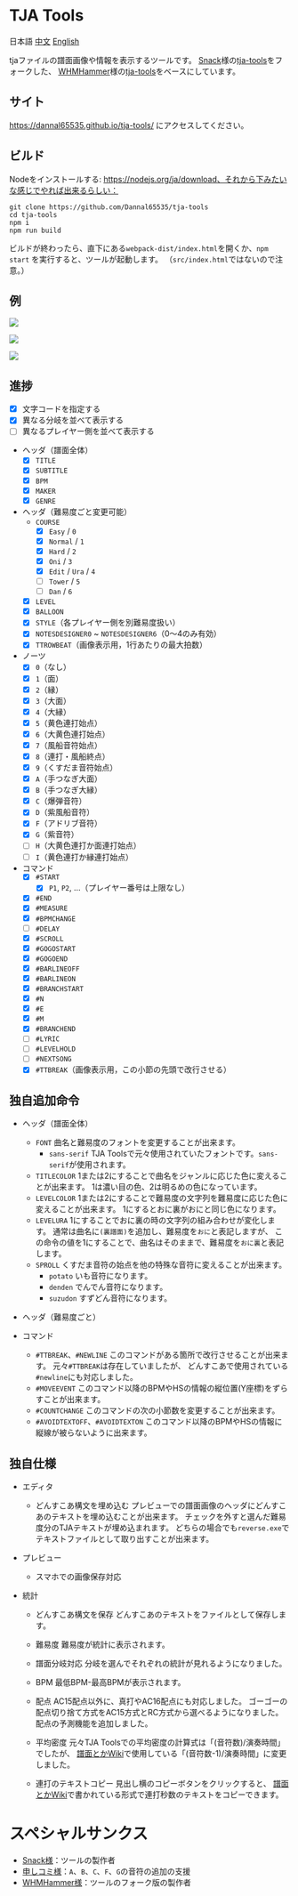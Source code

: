 # TJA Tools

日本語 [中文](README-CH.md) [English](README-EN.md)

tjaファイルの譜面画像や情報を表示するツールです。
[Snack](https://github.com/Snack-X)様の[tja-tools](https://github.com/Snack-X/tja-tools)をフォークした、
[WHMHammer](https://github.com/WHMHammer)様の[tja-tools](https://github.com/WHMHammer/tja-tools)をベースにしています。

## サイト

https://dannal65535.github.io/tja-tools/
にアクセスしてください。

## ビルド

Nodeをインストールする: https://nodejs.org/ja/download、それから下みたいな感じでやれば出来るらしい：

```
git clone https://github.com/Dannal65535/tja-tools
cd tja-tools
npm i
npm run build
```

ビルドが終わったら、直下にある`webpack-dist/index.html`を開くか、`npm start` を実行すると、ツールが起動します。
（`src/index.html`ではないので注意。）

## 例

![](doc/img/示例.png)

![](doc/img/示例-春节序曲-谱面.png)

![](doc/img/示例-春节序曲-统计.png)

## 進捗

- [x] 文字コードを指定する
- [x] 異なる分岐を並べて表示する
- [ ] 異なるプレイヤー側を並べて表示する
- ヘッダ（譜面全体）
    - [x] `TITLE`
    - [x] `SUBTITLE`
    - [x] `BPM`
    - [x] `MAKER`
    - [x] `GENRE`
- ヘッダ（難易度ごと変更可能）
    - `COURSE`
        - [x] `Easy` / `0`
        - [x] `Normal` / `1`
        - [x] `Hard` / `2`
        - [x] `Oni` / `3`
        - [x] `Edit` / `Ura` / `4`
        - [ ] `Tower` / `5`
        - [ ] `Dan` / `6`
    - [x] `LEVEL`
    - [x] `BALLOON`
    - [x] `STYLE`（各プレイヤー側を別難易度扱い）
    - [x] `NOTESDESIGNER0` ~ `NOTESDESIGNER6`（0～4のみ有効）
    - [x] `TTROWBEAT`（画像表示用，1行あたりの最大拍数）
- ノーツ
    - [x] `0`（なし）
    - [x] `1`（面）
    - [x] `2`（縁）
    - [x] `3`（大面）
    - [x] `4`（大縁）
    - [x] `5`（黄色連打始点）
    - [x] `6`（大黄色連打始点）
    - [x] `7`（風船音符始点）
    - [x] `8`（連打・風船終点）
    - [x] `9`（くすだま音符始点）
    - [x] `A`（手つなぎ大面）
    - [x] `B`（手つなぎ大縁）
    - [x] `C`（爆弾音符）
    - [x] `D`（紫風船音符）
    - [x] `F`（アドリブ音符）
    - [x] `G`（紫音符）
    - [ ] `H`（大黄色連打か面連打始点）
    - [ ] `I`（黄色連打か縁連打始点）
- コマンド
    - [x] `#START`
        - [x] `P1`, `P2`, …（プレイヤー番号は上限なし）
    - [x] `#END`
    - [x] `#MEASURE`
    - [x] `#BPMCHANGE`
    - [ ] `#DELAY`
    - [x] `#SCROLL`
    - [x] `#GOGOSTART`
    - [x] `#GOGOEND`
    - [x] `#BARLINEOFF`
    - [x] `#BARLINEON`
    - [x] `#BRANCHSTART`
    - [x] `#N`
    - [x] `#E`
    - [x] `#M`
    - [x] `#BRANCHEND`
    - [ ] `#LYRIC`
    - [ ] `#LEVELHOLD`
    - [ ] `#NEXTSONG`
    - [x] `#TTBREAK`（画像表示用，この小節の先頭で改行させる）

## 独自追加命令

- ヘッダ（譜面全体）
	- `FONT`
	曲名と難易度のフォントを変更することが出来ます。
		- `sans-serif`
		TJA Toolsで元々使用されていたフォントです。`sans-serif`が使用されます。
	- `TITLECOLOR`
	1または2にすることで曲名をジャンルに応じた色に変えることが出来ます。
	1は濃い目の色、2は明るめの色になっています。
	- `LEVELCOLOR`
	1または2にすることで難易度の文字列を難易度に応じた色に変えることが出来ます。
	1にするとおに裏がおにと同じ色になります。
	- `LEVELURA`
	1にすることでおに裏の時の文字列の組み合わせが変化します。
	通常は曲名に`(裏譜面)`を追加し、難易度を`おに`と表記しますが、
	この命令の値を1にすることで、曲名はそのままで、難易度を`おに裏`と表記します。
	- `SPROLL`
	くすだま音符の始点を他の特殊な音符に変えることが出来ます。
		- `potato`
		いも音符になります。
		- `denden`
		でんでん音符になります。
		- `suzudon`
		すずどん音符になります。

- ヘッダ（難易度ごと）

- コマンド
	- `#TTBREAK`、`#NEWLINE`
	このコマンドがある箇所で改行させることが出来ます。
	元々`#TTBREAK`は存在していましたが、
	どんすこあで使用されている`#newline`にも対応しました。
	- `#MOVEEVENT`
	このコマンド以降のBPMやHSの情報の縦位置(Y座標)をずらすことが出来ます。
	- `#COUNTCHANGE`
	このコマンドの次の小節数を変更することが出来ます。
	- `#AVOIDTEXTOFF`、`#AVOIDTEXTON`
	このコマンド以降のBPMやHSの情報に縦線が被らないように出来ます。

## 独自仕様

- エディタ
	- どんすこあ構文を埋め込む
	プレビューでの譜面画像のヘッダにどんすこあのテキストを埋め込むことが出来ます。
	チェックを外すと選んだ難易度分のTJAテキストが埋め込まれます。
	どちらの場合でも`reverse.exe`でテキストファイルとして取り出すことが出来ます。

- プレビュー
	- スマホでの画像保存対応

- 統計
	- どんすこあ構文を保存
	どんすこあのテキストをファイルとして保存します。

	- 難易度
	難易度が統計に表示されます。

	- 譜面分岐対応
	分岐を選んでそれぞれの統計が見れるようになりました。
	
	- BPM
	最低BPM-最高BPMが表示されます。
	
	- 配点
	AC15配点以外に、真打やAC16配点にも対応しました。
	ゴーゴーの配点切り捨て方式をAC15方式とRC方式から選べるようになりました。
	配点の予測機能を追加しました。
	
	- 平均密度
	元々TJA Toolsでの平均密度の計算式は「(音符数)/演奏時間」でしたが、
	[譜面とかWiki](https://wikiwiki.jp/taiko-fumen)で使用している「(音符数-1)/演奏時間」に変更しました。
	
	- 連打のテキストコピー
	見出し横のコピーボタンをクリックすると、
	[譜面とかWiki](https://wikiwiki.jp/taiko-fumen)で書かれている形式で連打秒数のテキストをコピーできます。

# スペシャルサンクス

- [Snack様](https://github.com/Snack-X)：ツールの製作者
- [申しコミ様](https://github.com/0auBSQ)：`A`、`B`、`C`、`F`、`G`の音符の追加の支援
- [WHMHammer様](https://github.com/WHMHammer)：ツールのフォーク版の製作者

